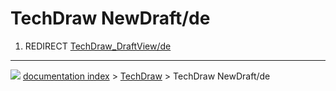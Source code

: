 # TechDraw NewDraft/de
1.  REDIRECT [TechDraw_DraftView/de](TechDraw_DraftView/de.md)



---
![](images/Right_arrow.png) [documentation index](../README.md) > [TechDraw](TechDraw_Workbench.md) > TechDraw NewDraft/de
